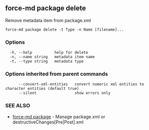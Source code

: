 ## force-md package delete

Remove metadata item from package.xml

```
force-md package delete -t Type -n Name [filename]...
```

### Options

```
  -h, --help          help for delete
  -n, --name string   metadata item name
  -t, --type string   metadata type
```

### Options inherited from parent commands

```
      --convert-xml-entities   convert numeric xml entities to character entities (default true)
      --silent                 show errors only
```

### SEE ALSO

* [force-md package](force-md_package.md)	 - Manage package.xml or destructiveChanges[Pre|Post].xml

